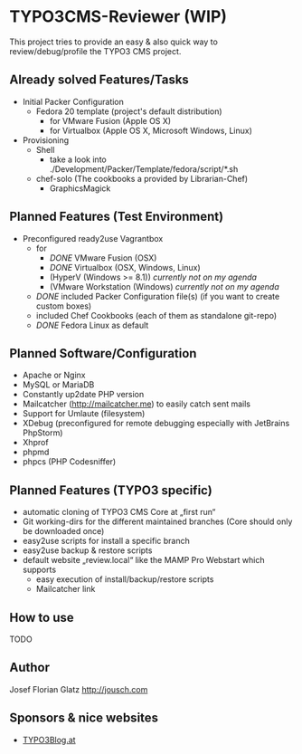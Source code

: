 TYPO3CMS-Reviewer (WIP)
=================

This project tries to provide an easy & also quick way to review/debug/profile the TYPO3 CMS project.


## Already solved Features/Tasks

- Initial Packer Configuration
	- Fedora 20 template (project's default distribution)
		- for VMware Fusion (Apple OS X)
		- for Virtualbox (Apple OS X, Microsoft Windows, Linux)
- Provisioning
	- Shell
		- take a look into ./Development/Packer/Template/fedora/script/*.sh
	- chef-solo (The cookbooks a provided by Librarian-Chef)
		- GraphicsMagick

## Planned Features (Test Environment)

- Preconfigured ready2use Vagrantbox
	- for
		- _DONE_ VMware Fusion (OSX)
		- _DONE_ Virtualbox (OSX, Windows, Linux)
		- (HyperV (Windows >= 8.1)) *currently not on my agenda*
		- (VMware Workstation (Windows) *currently not on my agenda*
	- _DONE_ included Packer Configuration file(s) (if you want to create custom boxes)
	- included Chef Cookbooks (each of them as standalone git-repo)
	- _DONE_ Fedora Linux as default

## Planned Software/Configuration

- Apache or Nginx
- MySQL or MariaDB
- Constantly up2date PHP version
- Mailcatcher (http://mailcatcher.me) to easily catch sent mails
- Support for Umlaute (filesystem)
- XDebug (preconfigured for remote debugging especially with JetBrains PhpStorm)
- Xhprof
- phpmd
- phpcs (PHP Codesniffer)

## Planned Features (TYPO3 specific)

- automatic cloning of TYPO3 CMS Core at „first run“
- Git working-dirs for the different maintained branches (Core should only be downloaded once)
- easy2use scripts for install a specific branch
- easy2use backup & restore scripts
- default website „review.local“ like the MAMP Pro Webstart which supports
	- easy execution of install/backup/restore scripts
	- Mailcatcher link


## How to use

TODO


## Author

Josef Florian Glatz <http://jousch.com>

## Sponsors & nice websites

- [TYPO3Blog.at](http://typo3blog.at)
